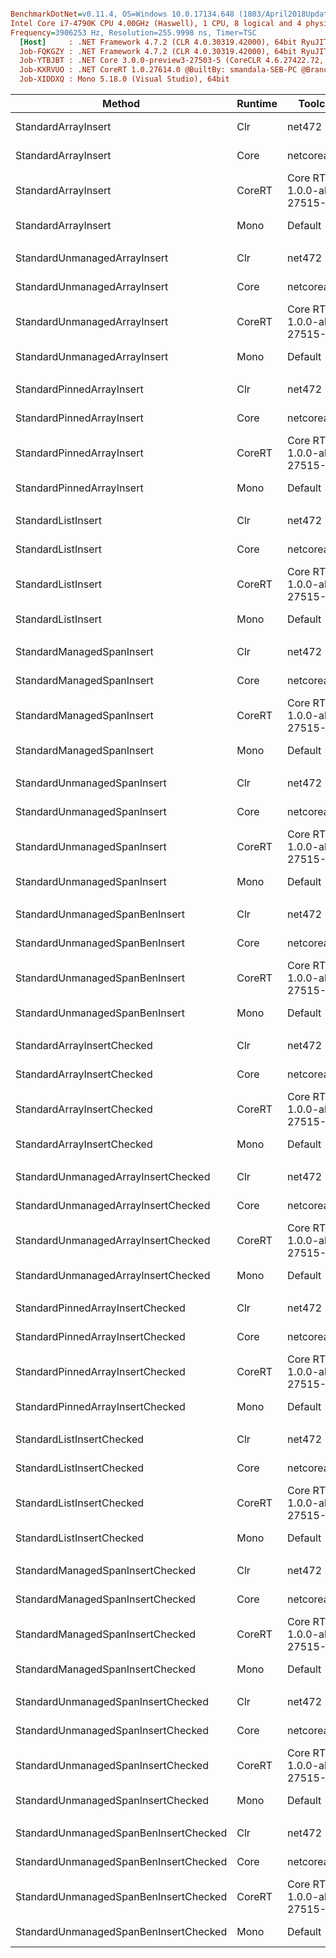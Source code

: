 ``` ini

BenchmarkDotNet=v0.11.4, OS=Windows 10.0.17134.648 (1803/April2018Update/Redstone4)
Intel Core i7-4790K CPU 4.00GHz (Haswell), 1 CPU, 8 logical and 4 physical cores
Frequency=3906253 Hz, Resolution=255.9998 ns, Timer=TSC
  [Host]     : .NET Framework 4.7.2 (CLR 4.0.30319.42000), 64bit RyuJIT-v4.7.3362.0
  Job-FQKGZY : .NET Framework 4.7.2 (CLR 4.0.30319.42000), 64bit RyuJIT-v4.7.3362.0
  Job-YTBJBT : .NET Core 3.0.0-preview3-27503-5 (CoreCLR 4.6.27422.72, CoreFX 4.7.19.12807), 64bit RyuJIT
  Job-KXRVUO : .NET CoreRT 1.0.27614.0 @BuiltBy: smandala-SEB-PC @Branch: master @Commit: 7e9da08c0f45d4661a8b2daddcf14932525de05c, 64bit AOT
  Job-XIDDXQ : Mono 5.18.0 (Visual Studio), 64bit 


```
|                                Method | Runtime |                    Toolchain |      Mean |     Error |    StdDev |    Median | Ratio | RatioSD |
|-------------------------------------- |-------- |----------------------------- |----------:|----------:|----------:|----------:|------:|--------:|
|                   StandardArrayInsert |     Clr |                       net472 |  4.779 ms | 0.1029 ms | 0.1540 ms |  4.732 ms |  0.79 |    0.03 |
|                   StandardArrayInsert |    Core |                netcoreapp3.0 |  4.862 ms | 0.0652 ms | 0.0578 ms |  4.860 ms |  0.79 |    0.01 |
|                   StandardArrayInsert |  CoreRT | Core RT 1.0.0-alpha-27515-01 |  4.689 ms | 0.0452 ms | 0.0378 ms |  4.688 ms |  0.77 |    0.01 |
|                   StandardArrayInsert |    Mono |                      Default |  6.118 ms | 0.0473 ms | 0.0442 ms |  6.108 ms |  1.00 |    0.00 |
|                                       |         |                              |           |           |           |           |       |         |
|          StandardUnmanagedArrayInsert |     Clr |                       net472 |  4.505 ms | 0.0894 ms | 0.0878 ms |  4.509 ms |     ? |       ? |
|          StandardUnmanagedArrayInsert |    Core |                netcoreapp3.0 |  4.510 ms | 0.0614 ms | 0.0575 ms |  4.503 ms |     ? |       ? |
|          StandardUnmanagedArrayInsert |  CoreRT | Core RT 1.0.0-alpha-27515-01 |  4.462 ms | 0.0380 ms | 0.0356 ms |  4.463 ms |     ? |       ? |
|          StandardUnmanagedArrayInsert |    Mono |                      Default |  4.955 ms | 0.0395 ms | 0.0369 ms |  4.944 ms |     ? |       ? |
|                                       |         |                              |           |           |           |           |       |         |
|             StandardPinnedArrayInsert |     Clr |                       net472 |  4.679 ms | 0.0934 ms | 0.2344 ms |  4.607 ms |     ? |       ? |
|             StandardPinnedArrayInsert |    Core |                netcoreapp3.0 |  4.640 ms | 0.0928 ms | 0.2362 ms |  4.528 ms |     ? |       ? |
|             StandardPinnedArrayInsert |  CoreRT | Core RT 1.0.0-alpha-27515-01 |  4.480 ms | 0.0382 ms | 0.0319 ms |  4.484 ms |     ? |       ? |
|             StandardPinnedArrayInsert |    Mono |                      Default |  4.946 ms | 0.0508 ms | 0.0475 ms |  4.928 ms |     ? |       ? |
|                                       |         |                              |           |           |           |           |       |         |
|                    StandardListInsert |     Clr |                       net472 | 16.397 ms | 0.3234 ms | 0.3460 ms | 16.340 ms |     ? |       ? |
|                    StandardListInsert |    Core |                netcoreapp3.0 | 16.004 ms | 0.0976 ms | 0.0913 ms | 16.023 ms |     ? |       ? |
|                    StandardListInsert |  CoreRT | Core RT 1.0.0-alpha-27515-01 | 15.917 ms | 0.1226 ms | 0.1147 ms | 15.945 ms |     ? |       ? |
|                    StandardListInsert |    Mono |                      Default | 29.634 ms | 0.2573 ms | 0.2407 ms | 29.690 ms |     ? |       ? |
|                                       |         |                              |           |           |           |           |       |         |
|             StandardManagedSpanInsert |     Clr |                       net472 |  7.685 ms | 0.0998 ms | 0.0933 ms |  7.692 ms |     ? |       ? |
|             StandardManagedSpanInsert |    Core |                netcoreapp3.0 |  4.928 ms | 0.0246 ms | 0.0230 ms |  4.932 ms |     ? |       ? |
|             StandardManagedSpanInsert |  CoreRT | Core RT 1.0.0-alpha-27515-01 |  4.902 ms | 0.0257 ms | 0.0215 ms |  4.893 ms |     ? |       ? |
|             StandardManagedSpanInsert |    Mono |                      Default | 14.000 ms | 0.1209 ms | 0.1131 ms | 14.007 ms |     ? |       ? |
|                                       |         |                              |           |           |           |           |       |         |
|           StandardUnmanagedSpanInsert |     Clr |                       net472 |  7.706 ms | 0.0454 ms | 0.0402 ms |  7.718 ms |     ? |       ? |
|           StandardUnmanagedSpanInsert |    Core |                netcoreapp3.0 |  4.963 ms | 0.0190 ms | 0.0177 ms |  4.961 ms |     ? |       ? |
|           StandardUnmanagedSpanInsert |  CoreRT | Core RT 1.0.0-alpha-27515-01 |  4.915 ms | 0.0273 ms | 0.0255 ms |  4.922 ms |     ? |       ? |
|           StandardUnmanagedSpanInsert |    Mono |                      Default | 12.672 ms | 0.0375 ms | 0.0351 ms | 12.681 ms |     ? |       ? |
|                                       |         |                              |           |           |           |           |       |         |
|        StandardUnmanagedSpanBenInsert |     Clr |                       net472 |  4.888 ms | 0.0245 ms | 0.0217 ms |  4.892 ms |     ? |       ? |
|        StandardUnmanagedSpanBenInsert |    Core |                netcoreapp3.0 |  4.907 ms | 0.0165 ms | 0.0154 ms |  4.901 ms |     ? |       ? |
|        StandardUnmanagedSpanBenInsert |  CoreRT | Core RT 1.0.0-alpha-27515-01 |  4.954 ms | 0.0250 ms | 0.0234 ms |  4.953 ms |     ? |       ? |
|        StandardUnmanagedSpanBenInsert |    Mono |                      Default |  5.173 ms | 0.0543 ms | 0.0508 ms |  5.170 ms |     ? |       ? |
|                                       |         |                              |           |           |           |           |       |         |
|            StandardArrayInsertChecked |     Clr |                       net472 |  9.943 ms | 0.1525 ms | 0.1273 ms | 10.002 ms |     ? |       ? |
|            StandardArrayInsertChecked |    Core |                netcoreapp3.0 |  9.884 ms | 0.0557 ms | 0.0521 ms |  9.894 ms |     ? |       ? |
|            StandardArrayInsertChecked |  CoreRT | Core RT 1.0.0-alpha-27515-01 |  9.963 ms | 0.1039 ms | 0.0972 ms |  9.974 ms |     ? |       ? |
|            StandardArrayInsertChecked |    Mono |                      Default |  9.864 ms | 0.0782 ms | 0.0732 ms |  9.840 ms |     ? |       ? |
|                                       |         |                              |           |           |           |           |       |         |
|   StandardUnmanagedArrayInsertChecked |     Clr |                       net472 |  9.965 ms | 0.1772 ms | 0.1657 ms |  9.952 ms |     ? |       ? |
|   StandardUnmanagedArrayInsertChecked |    Core |                netcoreapp3.0 |  9.856 ms | 0.0739 ms | 0.0655 ms |  9.862 ms |     ? |       ? |
|   StandardUnmanagedArrayInsertChecked |  CoreRT | Core RT 1.0.0-alpha-27515-01 | 10.118 ms | 0.3387 ms | 0.5752 ms |  9.794 ms |     ? |       ? |
|   StandardUnmanagedArrayInsertChecked |    Mono |                      Default |  9.693 ms | 0.0613 ms | 0.0512 ms |  9.690 ms |     ? |       ? |
|                                       |         |                              |           |           |           |           |       |         |
|      StandardPinnedArrayInsertChecked |     Clr |                       net472 | 10.447 ms | 0.2051 ms | 0.4097 ms | 10.488 ms |     ? |       ? |
|      StandardPinnedArrayInsertChecked |    Core |                netcoreapp3.0 |  9.855 ms | 0.0731 ms | 0.0684 ms |  9.819 ms |     ? |       ? |
|      StandardPinnedArrayInsertChecked |  CoreRT | Core RT 1.0.0-alpha-27515-01 |  9.992 ms | 0.1168 ms | 0.1093 ms |  9.984 ms |     ? |       ? |
|      StandardPinnedArrayInsertChecked |    Mono |                      Default |  9.860 ms | 0.0704 ms | 0.0658 ms |  9.883 ms |     ? |       ? |
|                                       |         |                              |           |           |           |           |       |         |
|             StandardListInsertChecked |     Clr |                       net472 | 13.905 ms | 0.2169 ms | 0.2029 ms | 13.912 ms |     ? |       ? |
|             StandardListInsertChecked |    Core |                netcoreapp3.0 | 13.424 ms | 0.0504 ms | 0.0394 ms | 13.419 ms |     ? |       ? |
|             StandardListInsertChecked |  CoreRT | Core RT 1.0.0-alpha-27515-01 | 13.451 ms | 0.2548 ms | 0.2384 ms | 13.400 ms |     ? |       ? |
|             StandardListInsertChecked |    Mono |                      Default | 14.111 ms | 0.0390 ms | 0.0304 ms | 14.108 ms |     ? |       ? |
|                                       |         |                              |           |           |           |           |       |         |
|      StandardManagedSpanInsertChecked |     Clr |                       net472 | 10.327 ms | 0.2021 ms | 0.2963 ms | 10.350 ms |     ? |       ? |
|      StandardManagedSpanInsertChecked |    Core |                netcoreapp3.0 |  9.921 ms | 0.0489 ms | 0.0457 ms |  9.914 ms |     ? |       ? |
|      StandardManagedSpanInsertChecked |  CoreRT | Core RT 1.0.0-alpha-27515-01 |  9.922 ms | 0.1527 ms | 0.1428 ms |  9.922 ms |     ? |       ? |
|      StandardManagedSpanInsertChecked |    Mono |                      Default | 10.040 ms | 0.0862 ms | 0.0807 ms | 10.053 ms |     ? |       ? |
|                                       |         |                              |           |           |           |           |       |         |
|    StandardUnmanagedSpanInsertChecked |     Clr |                       net472 |  9.934 ms | 0.2766 ms | 0.2840 ms |  9.799 ms |     ? |       ? |
|    StandardUnmanagedSpanInsertChecked |    Core |                netcoreapp3.0 |  9.871 ms | 0.0702 ms | 0.0622 ms |  9.883 ms |     ? |       ? |
|    StandardUnmanagedSpanInsertChecked |  CoreRT | Core RT 1.0.0-alpha-27515-01 |  9.844 ms | 0.0872 ms | 0.0815 ms |  9.829 ms |     ? |       ? |
|    StandardUnmanagedSpanInsertChecked |    Mono |                      Default |  9.766 ms | 0.0812 ms | 0.0760 ms |  9.769 ms |     ? |       ? |
|                                       |         |                              |           |           |           |           |       |         |
| StandardUnmanagedSpanBenInsertChecked |     Clr |                       net472 | 10.697 ms | 0.2134 ms | 0.5546 ms | 10.560 ms |     ? |       ? |
| StandardUnmanagedSpanBenInsertChecked |    Core |                netcoreapp3.0 |  9.930 ms | 0.1229 ms | 0.1150 ms |  9.921 ms |     ? |       ? |
| StandardUnmanagedSpanBenInsertChecked |  CoreRT | Core RT 1.0.0-alpha-27515-01 |  9.910 ms | 0.1249 ms | 0.1168 ms |  9.876 ms |     ? |       ? |
| StandardUnmanagedSpanBenInsertChecked |    Mono |                      Default | 10.262 ms | 0.3184 ms | 0.5406 ms |  9.980 ms |     ? |       ? |
